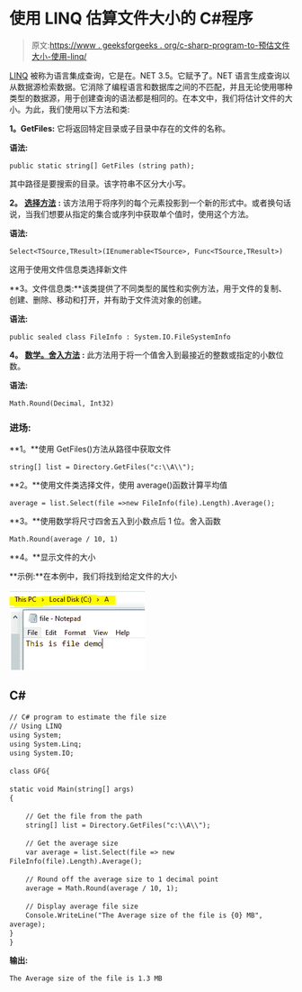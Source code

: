 # 使用 LINQ 估算文件大小的 C#程序

> 原文:[https://www . geeksforgeeks . org/c-sharp-program-to-预估文件大小-使用-linq/](https://www.geeksforgeeks.org/c-sharp-program-to-estimate-the-size-of-file-using-linq/)

[LINQ](https://www.geeksforgeeks.org/linq-language-integrated-query/) 被称为语言集成查询，它是在。NET 3.5。它赋予了。NET 语言生成查询以从数据源检索数据。它消除了编程语言和数据库之间的不匹配，并且无论使用哪种类型的数据源，用于创建查询的语法都是相同的。在本文中，我们将估计文件的大小。为此，我们使用以下方法和类:

**1。GetFiles:** 它将返回特定目录或子目录中存在的文件的名称。

**语法:**

```
public static string[] GetFiles (string path);
```

其中路径是要搜索的目录。该字符串不区分大小写。

**2。** [**选择方法**](https://www.geeksforgeeks.org/linq-projection-operator-select/) **:** 该方法用于将序列的每个元素投影到一个新的形式中。或者换句话说，当我们想要从指定的集合或序列中获取单个值时，使用这个方法。

**语法:**

```
Select<TSource,TResult>(IEnumerable<TSource>, Func<TSource,TResult>)
```

这用于使用文件信息类选择新文件

**3。文件信息类:**该类提供了不同类型的属性和实例方法，用于文件的复制、创建、删除、移动和打开，并有助于文件流对象的创建。

**语法:**

```
public sealed class FileInfo : System.IO.FileSystemInfo
```

**4。** [**数学。舍入方法**](https://www.geeksforgeeks.org/c-sharp-math-round-method-set-1/) **:** 此方法用于将一个值舍入到最接近的整数或指定的小数位数。

**语法:**

```
Math.Round(Decimal, Int32)
```

### **进场:**

**1。**使用 GetFiles()方法从路径中获取文件

```
string[] list = Directory.GetFiles("c:\\A\\");
```

**2。**使用文件类选择文件，使用 average()函数计算平均值

```
average = list.Select(file =>new FileInfo(file).Length).Average();
```

**3。**使用数学将尺寸四舍五入到小数点后 1 位。舍入函数

```
Math.Round(average / 10, 1)
```

**4。**显示文件的大小

**示例:**在本例中，我们将找到给定文件的大小

![](img/8bb4dba089960a7d66ca89537cfeefb2.png)

## C#

```
// C# program to estimate the file size 
// Using LINQ
using System;
using System.Linq;
using System.IO;

class GFG{

static void Main(string[] args)
{

    // Get the file from the path
    string[] list = Directory.GetFiles("c:\\A\\");

    // Get the average size
    var average = list.Select(file => new FileInfo(file).Length).Average();

    // Round off the average size to 1 decimal point
    average = Math.Round(average / 10, 1);

    // Display average file size
    Console.WriteLine("The Average size of the file is {0} MB", average);
}
}
```

**输出:**

```
The Average size of the file is 1.3 MB
```